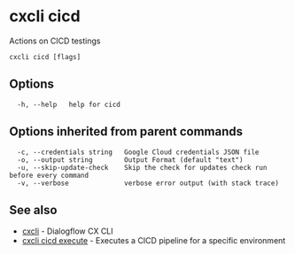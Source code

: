 # cxcli cicd

Actions on CICD testings

```
cxcli cicd [flags]
```

## Options

```
  -h, --help   help for cicd
```

## Options inherited from parent commands

```
  -c, --credentials string   Google Cloud credentials JSON file
  -o, --output string        Output Format (default "text")
  -u, --skip-update-check    Skip the check for updates check run before every command
  -v, --verbose              verbose error output (with stack trace)
```

## See also

* [cxcli](/cmd/cxcli/)	 - Dialogflow CX CLI
* [cxcli cicd execute](/cmd/cxcli_cicd_execute/)	 - Executes a CICD pipeline for a specific environment

